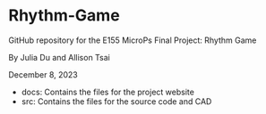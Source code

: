 # Rhythm-Game
GitHub repository for the E155 MicroPs Final Project: Rhythm Game 

By Julia Du and Allison Tsai

December 8, 2023

- docs: Contains the files for the project website
- src: Contains the files for the source code and CAD
